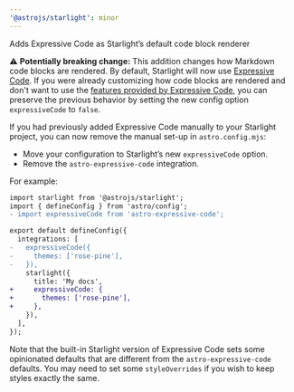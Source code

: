 ```yaml
---
'@astrojs/starlight': minor
---
```


Adds Expressive Code as Starlight’s default code block renderer

⚠️ **Potentially breaking change:**
This addition changes how Markdown code blocks are rendered. By default, Starlight will now use [Expressive Code](https://github.com/expressive-code/expressive-code/tree/main/packages/astro-expressive-code).
If you were already customizing how code blocks are rendered and don't want to use the [features provided by Expressive Code](https://starlight.astro.build/guides/authoring-content/#expressive-code-features), you can preserve the previous behavior by setting the new config option `expressiveCode` to `false`.

If you had previously added Expressive Code manually to your Starlight project, you can now remove the manual set-up in `astro.config.mjs`:

- Move your configuration to Starlight’s new `expressiveCode` option.
- Remove the `astro-expressive-code` integration.

For example:

```diff
import starlight from '@astrojs/starlight';
import { defineConfig } from 'astro/config';
- import expressiveCode from 'astro-expressive-code';

export default defineConfig({
  integrations: [
-   expressiveCode({
-     themes: ['rose-pine'],
-   }),
    starlight({
      title: 'My docs',
+     expressiveCode: {
+       themes: ['rose-pine'],
+     },
    }),
  ],
});
```

Note that the built-in Starlight version of Expressive Code sets some opinionated defaults that are different from the `astro-expressive-code` defaults. You may need to set some `styleOverrides` if you wish to keep styles exactly the same.
